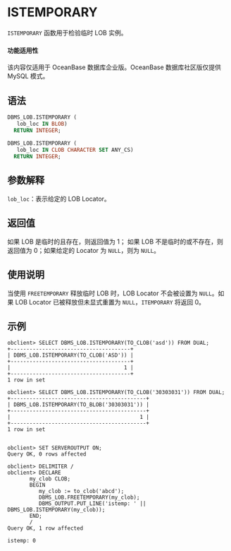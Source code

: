 # ISTEMPORARY

`ISTEMPORARY` 函数用于检验临时 LOB 实例。

   <main id="notice" >
    <h4>功能适用性</h4>
    <p>该内容仅适用于 OceanBase 数据库企业版。OceanBase 数据库社区版仅提供 MySQL 模式。</p>
  </main>

## 语法 

```sql
DBMS_LOB.ISTEMPORARY (
   lob_loc IN BLOB)
  RETURN INTEGER;
 
DBMS_LOB.ISTEMPORARY (
   lob_loc IN CLOB CHARACTER SET ANY_CS)
  RETURN INTEGER;
```

## 参数解释

`lob_loc`：表示给定的 LOB Locator。

## 返回值 

如果 LOB 是临时的且存在，则返回值为 1； 如果 LOB 不是临时的或不存在，则返回值为 0；如果给定的 Locator 为 `NULL`，则为 `NULL`。

## 使用说明

当使用 `FREETEMPORARY` 释放临时 LOB 时，LOB Locator 不会被设置为 `NULL`。如果 LOB Locator 已被释放但未显式重置为 `NULL`，`ITEMPORARY` 将返回 0。

## 示例

```shell
obclient> SELECT DBMS_LOB.ISTEMPORARY(TO_CLOB('asd')) FROM DUAL;
+--------------------------------------+
| DBMS_LOB.ISTEMPORARY(TO_CLOB('ASD')) |
+--------------------------------------+
|                                    1 |
+--------------------------------------+
1 row in set 

obclient> SELECT DBMS_LOB.ISTEMPORARY(TO_CLOB('30303031')) FROM DUAL;
+-------------------------------------------+
| DBMS_LOB.ISTEMPORARY(TO_BLOB('30303031')) |
+-------------------------------------------+
|                                         1 |
+-------------------------------------------+
1 row in set 


obclient> SET SERVEROUTPUT ON;
Query OK, 0 rows affected

obclient> DELIMITER /
obclient> DECLARE
       my_clob CLOB;
       BEGIN
          my_clob := to_clob('abcd');
          DBMS_LOB.FREETEMPORARY(my_clob);
          DBMS_OUTPUT.PUT_LINE('istemp: ' || DBMS_LOB.ISTEMPORARY(my_clob));
       END;
       /
Query OK, 1 row affected

istemp: 0
```